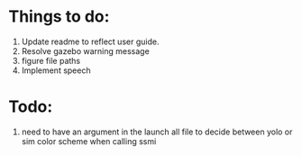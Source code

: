 
# Things to do: 
1. Update readme to reflect user guide. 
2. Resolve gazebo warning message
3. figure file paths
4. Implement speech


# Todo:
1. need to have an argument in the launch all file to decide between yolo or sim color scheme when calling ssmi


                                                                                                                                                                                                                                                                                                                                                                                                                                                                                                                                                                                                                                                                      